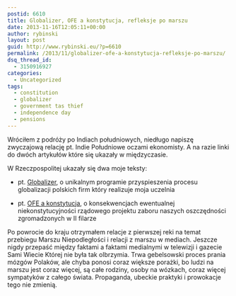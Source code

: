 ```yaml
---
postid: 6610
title: Globalizer, OFE a konstytucja, refleksje po marszu
date: 2013-11-16T12:05:11+00:00
author: rybinski
layout: post
guid: http://www.rybinski.eu/?p=6610
permalink: /2013/11/globalizer-ofe-a-konstytucja-refleksje-po-marszu/
dsq_thread_id:
  - 3150916927
categories:
  - Uncategorized
tags:
  - constitution
  - globalizer
  - government tas thief
  - independence day
  - pensions
---
```

Wróciłem z podróży po Indiach południowych, niedługo napiszę zwyczajową relację pt. Indie Południowe oczami ekonomisty. A na razie linki do dwóch artykułów które się ukazały w międzyczasie.

W Rzeczpospolitej ukazały się dwa moje teksty:

- pt. [Globalizer](http://www.ekonomia.rp.pl/artykul/706249,1063502-Rybinski--Duzo-pieniedzy-na-wspolprace-nauki-z-biznesem.html), o unikalnym programie przyspieszenia procesu globalizacji polskich firm który realizuje moja uczelnia

- pt. [OFE a konstytucja](http://www.ekonomia.rp.pl/artykul/706249,1065272-OFE-a-konstytucja.html), o konsekwencjach ewentualnej niekonstytucyjności rządowego projektu zaboru naszych oszczędności zgromadzonych w II filarze

Po powrocie do kraju otrzymałem relacje z pierwszej reki na temat przebiegu Marszu Niepodległości i relacji z marszu w mediach. Jeszcze nigdy przepaść między faktami a faktami medialnymi w telewizji i gazecie Sami Wiecie Której nie była tak olbrzymia. Trwa gebelsowski proces prania mózgów Polaków, ale chyba ponosi coraz większe porażki, bo ludzi na marszu jest coraz więcej, są całe rodziny, osoby na wózkach, coraz więcej sympatyków z całego świata. Propaganda, ubeckie praktyki i prowokacje tego nie zmienią.
